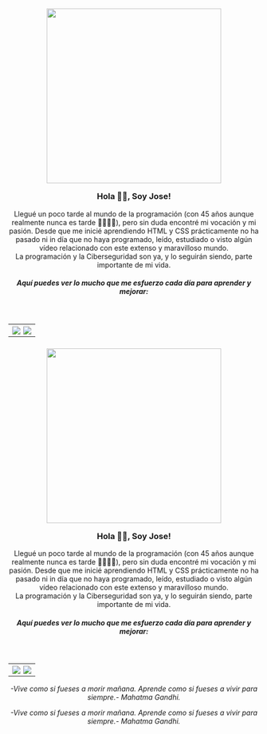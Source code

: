 <h3 align="center">
<img  src="https://media.giphy.com/media/SWoSkN6DxTszqIKEqv/giphy.gif"  width="350" />


 Hola 👋🏽, Soy Jose!</h3>


<div align='center'>
<p  align="center" style="max-width: 330 px">Llegué un poco tarde al mundo de la programación (con 45 años aunque realmente nunca es tarde 🤘🏽👴🏽), pero sin duda encontré mi vocación y mi pasión. Desde que me inicié aprendiendo HTML y CSS prácticamente no ha pasado ni in día que no haya programado, leído, estudiado o visto algún vídeo relacionado con este extenso y maravilloso mundo. <br>
La programación y la Ciberseguridad son ya, y lo seguirán siendo, parte importante de mi vida.</p>

<h5  align="center">Aquí puedes ver lo mucho que me esfuerzo cada día para aprender y mejorar:</h5>
</div>
</br>
<table align='center'>
<tr>
<th align='center'>
<img align="left" src="https://github-readme-streak-stats.herokuapp.com?user=JoseGeek78&theme=transparent&hide_border=true&locale=es&date_format=j%20M%5B%20Y%5D&card_width=400" />

<img align="right" src="https://github-readme-stats.vercel.app/api/top-langs/?username=JoseGeek78&exclude_repo=github-readme-stats,anuraghazra.github.io" />
</th>
</tr>  
</table>  

<h3 align="center">
<img  src="https://media.giphy.com/media/SWoSkN6DxTszqIKEqv/giphy.gif"  width="350" />


 Hola 👋🏽, Soy Jose!</h3>


<div align='center'>
<p  align="center" style="max-width: 330 px">Llegué un poco tarde al mundo de la programación (con 45 años aunque realmente nunca es tarde 🤘🏽👴🏽), pero sin duda encontré mi vocación y mi pasión. Desde que me inicié aprendiendo HTML y CSS prácticamente no ha pasado ni in día que no haya programado, leído, estudiado o visto algún vídeo relacionado con este extenso y maravilloso mundo. <br>
La programación y la Ciberseguridad son ya, y lo seguirán siendo, parte importante de mi vida.</p>

<h5  align="center">Aquí puedes ver lo mucho que me esfuerzo cada día para aprender y mejorar:</h5>
</div>
</br>
<table align='center'>
<tr>
<th align='center'>
<img align="left" src="https://github-readme-streak-stats.herokuapp.com?user=JoseGeek78&theme=transparent&hide_border=true&locale=es&date_format=j%20M%5B%20Y%5D&card_width=400" />

<img align="right" src="https://github-readme-stats.vercel.app/api/top-langs/?username=JoseGeek78&exclude_repo=github-readme-stats,anuraghazra.github.io" />
</th>
</tr>  
</table>  


<div align='center'>
<p><i>-Vive como si fueses a morir mañana. Aprende como si fueses a vivir para siempre.- Mahatma Gandhi.</i></p>
</div>
 



<div align='center'>
<p><i>-Vive como si fueses a morir mañana. Aprende como si fueses a vivir para siempre.- Mahatma Gandhi.</i></p>
</div>
 

